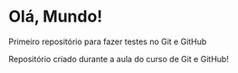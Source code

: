 # Olá, Mundo!
Primeiro repositório para fazer testes no Git e GitHub

Repositório criado durante a aula do curso de Git e GitHub!